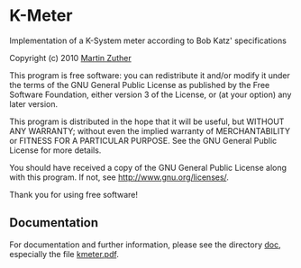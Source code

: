 K-Meter
=======

Implementation of a K-System meter according to Bob Katz' specifications

Copyright (c) 2010 [Martin Zuther][1]

This program is free software: you can redistribute it and/or modify
it under the terms of the GNU General Public License as published by
the Free Software Foundation, either version 3 of the License, or
(at your option) any later version.

This program is distributed in the hope that it will be useful,
but WITHOUT ANY WARRANTY; without even the implied warranty of
MERCHANTABILITY or FITNESS FOR A PARTICULAR PURPOSE.  See the
GNU General Public License for more details.

You should have received a copy of the GNU General Public License
along with this program.  If not, see <http://www.gnu.org/licenses/>.

Thank you for using free software!

Documentation
-------------

For documentation and further information, please see the directory
[doc][2], especially the file [kmeter.pdf][3].


[1]: http://www.mzuther.de/
[2]: https://github.com/mzuther/kmeter/tree/master/doc/
[3]: https://github.com/mzuther/kmeter/raw/master/doc/kmeter.pdf
